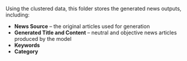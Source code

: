 Using the clustered data, this folder stores the generated news outputs, including:
- **News Source** – the original articles used for generation
- **Generated Title and Content** – neutral and objective news articles produced by the model
- **Keywords**
- **Category**

